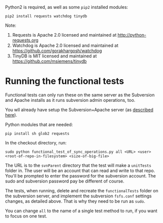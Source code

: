 Python2 is required, as well as some `pip2` installed modules:

```
pip2 install requests watchdog tinydb
```

Note:

1. Requests is Apache 2.0 licensed and maintained at http://python-requests.org
2. Watchdog is Apache 2.0 licensed and maintained at https://github.com/gorakhargosh/watchdog
2. TinyDB is MIT licensed and maintained at https://github.com/msiemens/tinydb

# Running the functional tests

Functional tests can only run these on the same server as the Subversion and Apache installs as it runs subversion admin operations, too.

You wll already have setup the Subversion+Apache server (as [described here](SERVER-SETUP)).

Python modules that are needed:

```
pip install sh glob2 requests
```

In the checkout directory, run:

```
sudo python functional_test_of_sync_operations.py all <URL> <user> <root-of-repo-in-filesystem> <size-of-big-file>

```

The URL is to the `svnParent` directory that the test will make a `unitTests` folder in. The user will be an account that can read
and write to that repo. You'll be prompted to enter the password for the subversion account. The sudo and subversion password pay be
different of course.

The tests, when running, delete and recreate the `functionalTests` folder on the subversion server, and implement the subversion `fsfs.conf` settings
changes, as detailed above. That is why they need to be run as `sudo`.

You can change `all` to the name of a single test method to run, if you want to focus on one test.